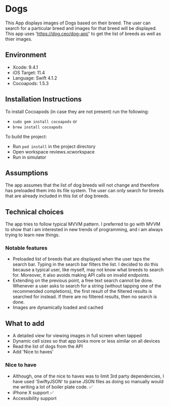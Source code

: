 # Dogs

This App displays images of Dogs based on their breed. The user can search for a particular breed and images for that breed will be displayed. This app uses 'https://dog.ceo/dog-api/' to get the list of breeds as well as thier images.

## Environment 

- Xcode: 9.4.1
- iOS Target: 11.4
- Language: Swift 4.1.2
- Cocoapods: 1.5.3

## Installation Instructions

To install Cocoapods (in case they are not present) run the following:

- `sudo gem install cocoapods` or
- `brew install cocoapods`

To build the project:

- Run `pod install` in the project directory
- Open workspace reviews.xcworkspace
- Run in simulator

## Assumptions

The app assumes that the list of dog breeds will not change and therefore has preloaded them into its file system. The user can only search for breeds that are already included in this list of dog breeds.

## Technical choices

 The app tries to follow typical MVVM pattern. I preferred to go with MVVM to show that i am interested in new trends of programming, and i am always trying to learn new things. 
 
 ### Notable features
  - Preloaded list of breeds that are displayed when the user taps the search bar. Typing in the search bar filters the list. I decided to do this because a typical user, like myself, may not know what breeds to search for. Moreover, it also avoids making API calls on invalid endpoints.
  - Extending on the previous point, a free text search cannot be done. Whenever a user asks to search for a string (without tapping one of the recommended completions), the first result of the filtered results is searched for instead. If there are no filtered results, then no search is done.
  - Images are dynamically loaded and cached

## What to add

- A detailed view for viewing images in full screen when tapped
- Dynamic cell sizes so that app looks more or less similar on all devices
- Read the list of dogs from the API
- Add 'Nice to haves'

### Nice to have
 - Although, one of the nice to haves was to limit 3rd party dependencies, I have used 'SwiftyJSON' to parse JSON files as doing so manually would me writing a lot of boiler plate code. ✅
 - iPhone X support ✅
 - Accessibility support
